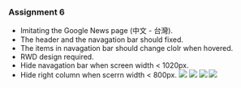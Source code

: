 ### Assignment 6
* Imitating the Google News page (中文 - 台灣).
* The header and the navagation bar should fixed.
* The items in navagation bar should change clolr when hovered.
* RWD design required.
* Hide navagation bar when screen width &lt; 1020px.
* Hide right column when scerrn width &lt; 800px.
![](https://i.imgur.com/vJE5dtJ.png)
![](https://i.imgur.com/f7DYn59.png)
![](https://i.imgur.com/BwpD56x.png)
![](https://i.imgur.com/lMkH3zE.png)
